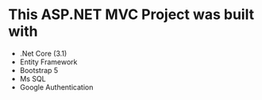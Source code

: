 # This ASP.NET MVC Project was built with
  - .Net Core (3.1)
  - Entity Framework
  - Bootstrap 5
  - Ms SQL
  - Google Authentication
